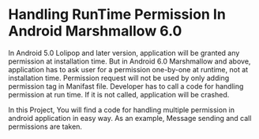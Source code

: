 # Handling RunTime Permission In Android Marshmallow 6.0

In Android 5.0 Lolipop and later version, application will be granted any permission at installation time. But in Android 6.0 Marshmallow and above, application has to ask user for a permission one-by-one at runtime, not at installation time. Permission request will not be used by only adding permission tag in Manifast file. Developer has to call a code for handling permission at run time. If it is not called, application will be crashed. 

In this Project, You will find a code for handling multiple permission in android application in easy way. As an example, Message sending and call permissions are taken.

